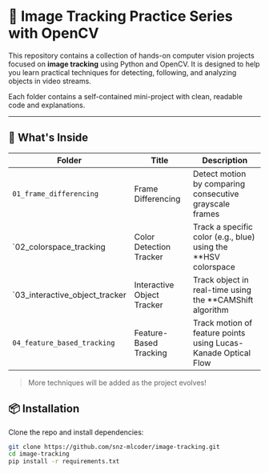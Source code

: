 # 🎯 Image Tracking Practice Series with OpenCV

This repository contains a collection of hands-on computer vision projects focused on **image tracking** using Python and OpenCV. It is designed to help you learn practical techniques for detecting, following, and analyzing objects in video streams.

Each folder contains a self-contained mini-project with clean, readable code and explanations.

---

## 🚀 What's Inside

| Folder | Title | Description |
|--------|-------|-------------|
| `01_frame_differencing` | Frame Differencing | Detect motion by comparing consecutive grayscale frames |
| `02_colorspace_tracking | Color Detection Tracker |Track a specific color (e.g., blue) using the **HSV colorspace |
| `03_interactive_object_tracker | Interactive Object Tracker | Track object in real-time using the **CAMShift algorithm |
| `04_feature_based_tracking`   | Feature-Based Tracking      | Track motion of feature points using Lucas-Kanade Optical Flow              |

> More techniques will be added as the project evolves!


## 📦 Installation

Clone the repo and install dependencies:

```bash
git clone https://github.com/snz-mlcoder/image-tracking.git
cd image-tracking
pip install -r requirements.txt
